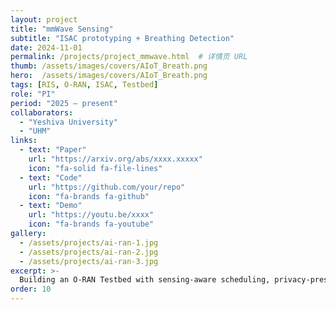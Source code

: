 ```yaml
---
layout: project
title: "mmWave Sensing"
subtitle: "ISAC prototyping + Breathing Detection"
date: 2024-11-01
permalink: /projects/project_mmwave.html  # 详情页 URL
thumb: /assets/images/covers/AIoT_Breath.png
hero:  /assets/images/covers/AIoT_Breath.png
tags: [RIS, O-RAN, ISAC, Testbed]
role: "PI"
period: "2025 — present"
collaborators:
  - "Yeshiva University"
  - "UHM"
links:
  - text: "Paper"
    url: "https://arxiv.org/abs/xxxx.xxxxx"
    icon: "fa-solid fa-file-lines"
  - text: "Code"
    url: "https://github.com/your/repo"
    icon: "fa-brands fa-github"
  - text: "Demo"
    url: "https://youtu.be/xxxx"
    icon: "fa-brands fa-youtube"
gallery:
  - /assets/projects/ai-ran-1.jpg
  - /assets/projects/ai-ran-2.jpg
  - /assets/projects/ai-ran-3.jpg
excerpt: >-
  Building an O-RAN Testbed with sensing-aware scheduling, privacy-preserving learning, and RIS-assisted UAV detection.
order: 10
---
```

